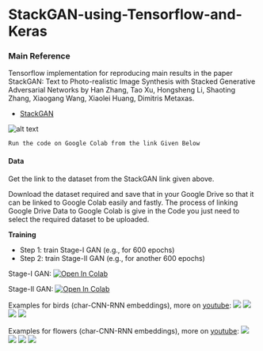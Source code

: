# StackGAN-using-Tensorflow-and-Keras

### Main Reference
Tensorflow implementation for reproducing main results in the paper StackGAN: Text to Photo-realistic Image Synthesis with Stacked Generative Adversarial Networks by Han Zhang, Tao Xu, Hongsheng Li, Shaoting Zhang, Xiaogang Wang, Xiaolei Huang, Dimitris Metaxas.

* [StackGAN](https://github.com/hanzhanggit/StackGAN)

![alt text](https://raw.githubusercontent.com/hanzhanggit/StackGAN/master/examples/framework.jpg)

```
Run the code on Google Colab from the link Given Below
```

#### Data

Get the link to the dataset from the StackGAN link given above.

Download the dataset required and save that in your Google Drive so that it can be linked to Google Colab easily and fastly.
The process of linking Google Drive Data to Google Colab is give in the Code you just need to select the required dataset to be uploaded.


**Training**

  - Step 1: train Stage-I GAN (e.g., for 600 epochs)
  - Step 2: train Stage-II GAN (e.g., for another 600 epochs)

Stage-I GAN:
[![Open In Colab](https://colab.research.google.com/assets/colab-badge.svg)](https://colab.research.google.com/drive/19P2wF8-JGfjzcfxtzDC7FsdKJhQmBKDG)

Stage-II GAN:
[![Open In Colab](https://colab.research.google.com/assets/colab-badge.svg)](https://colab.research.google.com/drive/1DvJD-NaS_aoeAFi_Hf9E6tKbevE76X5E)

Examples for birds (char-CNN-RNN embeddings), more on [youtube](https://youtu.be/93yaf_kE0Fg):
![](https://raw.githubusercontent.com/hanzhanggit/StackGAN/master/examples/bird1.jpg)
![](https://raw.githubusercontent.com/hanzhanggit/StackGAN/master/examples/bird2.jpg)
![](https://raw.githubusercontent.com/hanzhanggit/StackGAN/master/examples/bird3.jpg)
![](https://raw.githubusercontent.com/hanzhanggit/StackGAN/master/examples/bird5.jpg)


Examples for flowers (char-CNN-RNN embeddings), more on [youtube](https://youtu.be/SuRyL5vhCIM):
![](https://raw.githubusercontent.com/hanzhanggit/StackGAN/master/examples/flower1.jpg)
![](https://raw.githubusercontent.com/hanzhanggit/StackGAN/master/examples/flower2.jpg)
![](https://raw.githubusercontent.com/hanzhanggit/StackGAN/master/examples/flower3.jpg)
![](https://raw.githubusercontent.com/hanzhanggit/StackGAN/master/examples/flower4.jpg)




